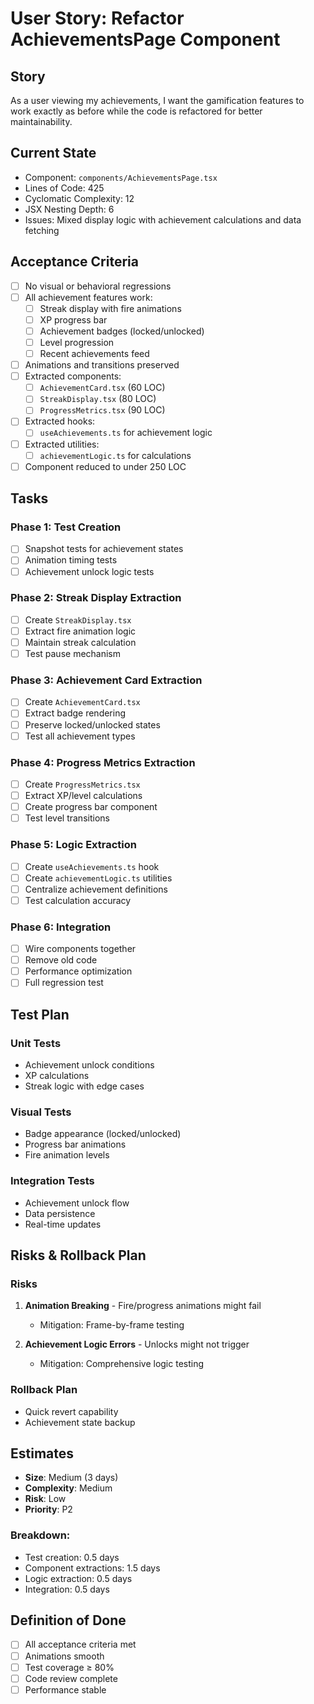 # User Story: Refactor AchievementsPage Component

## Story
As a user viewing my achievements, I want the gamification features to work exactly as before while the code is refactored for better maintainability.

## Current State
- Component: `components/AchievementsPage.tsx`
- Lines of Code: 425
- Cyclomatic Complexity: 12
- JSX Nesting Depth: 6
- Issues: Mixed display logic with achievement calculations and data fetching

## Acceptance Criteria
- [ ] No visual or behavioral regressions
- [ ] All achievement features work:
  - [ ] Streak display with fire animations
  - [ ] XP progress bar
  - [ ] Achievement badges (locked/unlocked)
  - [ ] Level progression
  - [ ] Recent achievements feed
- [ ] Animations and transitions preserved
- [ ] Extracted components:
  - [ ] `AchievementCard.tsx` (60 LOC)
  - [ ] `StreakDisplay.tsx` (80 LOC)
  - [ ] `ProgressMetrics.tsx` (90 LOC)
- [ ] Extracted hooks:
  - [ ] `useAchievements.ts` for achievement logic
- [ ] Extracted utilities:
  - [ ] `achievementLogic.ts` for calculations
- [ ] Component reduced to under 250 LOC

## Tasks
### Phase 1: Test Creation
- [ ] Snapshot tests for achievement states
- [ ] Animation timing tests
- [ ] Achievement unlock logic tests

### Phase 2: Streak Display Extraction
- [ ] Create `StreakDisplay.tsx`
- [ ] Extract fire animation logic
- [ ] Maintain streak calculation
- [ ] Test pause mechanism

### Phase 3: Achievement Card Extraction
- [ ] Create `AchievementCard.tsx`
- [ ] Extract badge rendering
- [ ] Preserve locked/unlocked states
- [ ] Test all achievement types

### Phase 4: Progress Metrics Extraction
- [ ] Create `ProgressMetrics.tsx`
- [ ] Extract XP/level calculations
- [ ] Create progress bar component
- [ ] Test level transitions

### Phase 5: Logic Extraction
- [ ] Create `useAchievements.ts` hook
- [ ] Create `achievementLogic.ts` utilities
- [ ] Centralize achievement definitions
- [ ] Test calculation accuracy

### Phase 6: Integration
- [ ] Wire components together
- [ ] Remove old code
- [ ] Performance optimization
- [ ] Full regression test

## Test Plan
### Unit Tests
- Achievement unlock conditions
- XP calculations
- Streak logic with edge cases

### Visual Tests
- Badge appearance (locked/unlocked)
- Progress bar animations
- Fire animation levels

### Integration Tests
- Achievement unlock flow
- Data persistence
- Real-time updates

## Risks & Rollback Plan

### Risks
1. **Animation Breaking** - Fire/progress animations might fail
   - Mitigation: Frame-by-frame testing

2. **Achievement Logic Errors** - Unlocks might not trigger
   - Mitigation: Comprehensive logic testing

### Rollback Plan
- Quick revert capability
- Achievement state backup

## Estimates
- **Size**: Medium (3 days)
- **Complexity**: Medium
- **Risk**: Low
- **Priority**: P2

### Breakdown:
- Test creation: 0.5 days
- Component extractions: 1.5 days
- Logic extraction: 0.5 days
- Integration: 0.5 days

## Definition of Done
- [ ] All acceptance criteria met
- [ ] Animations smooth
- [ ] Test coverage ≥ 80%
- [ ] Code review complete
- [ ] Performance stable